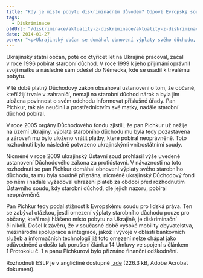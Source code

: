 ```yaml
---
title: "Kdy je místo pobytu diskriminačním důvodem? Odpoví Evropský soud pro lidská práva"
tags:
  - Diskriminace
oldUrl: "/diskriminace/aktuality-z-diskriminace/aktuality-z-diskriminace-2014/kdy-je-misto-pobytu-diskriminacnim-duvodem-odpovi-evropsky-soud-pro-lidska-prava/"
date: 2014-01-27
perex: "<p>Ukrajinský občan se domáhal obnovení výplaty svého důchodu, avšak vnitrostátní orgány jeho žádosti nevyhověly. Nezbylo mu, než se obrátit na štrasburský soud a poukázat na nerovné zacházení z důvodu místa pobytu.</p>"
---
```


<!-- imported from the old website -->

<p class="align-blok">Ukrajinský státní občan, poté co čtyřicet let na Ukrajině pracoval, začal v roce 1996 pobírat starobní důchod. V roce 1999 k jeho přijímání oprávnil svoji matku a následně sám odešel do Německa, kde se usadil k trvalému pobytu.</p><p class="align-blok">V té době platný Důchodový zákon obsahoval ustanovení o tom, že občané, kteří žijí trvale v zahraničí, nemají na starobní důchod nárok a byla jim uložena povinnost o svém odchodu informovat příslušné úřady. Pan Pichkur, tak ale neučinil a prostřednictvím své matky, nadále starobní důchod pobíral.</p><p class="align-blok">V roce 2005 orgány Důchodového fondu zjistili, že pan Pichkur už nežije na území Ukrajiny, výplata starobního důchodu mu byla tedy pozastavena a zároveň mu bylo uloženo vrátit platby, které pobíral neoprávněně. Toto rozhodnutí bylo následně potvrzeno ukrajinskými vnitrostátními soudy. </p><p class="align-blok">Nicméně v roce 2009 ukrajinský Ústavní soud prohlásil výše uvedené ustanovení Důchodového zákona za protiústavní. V návaznosti na toto rozhodnutí se pan Pichkur domáhal obnovení výplaty svého starobního důchodu, ta mu byla soudně přiznána, nicméně ukrajinský Důchodový fond po něm i nadále vyžadoval uhrazení plateb za období před rozhodnutím Ústavního soudu, kdy starobní důchod, dle jejich názoru, pobíral neoprávněně. </p><p class="align-blok">Pan Pichkur tedy podal stížnost k Evropskému soudu pro lidská práva. Ten se zabýval otázkou, jestli omezení výplaty starobního důchodu pouze pro občany, kteří mají hlášeno místo pobytu na Ukrajině, je diskriminační či nikoli. Došel k závěru, že v současné době vysoké mobility obyvatelstva, mezinárodní spolupráce a integrace, jakož i vývoje<a name="_GoBack"></a> v oblasti bankovních služeb a informačních technologií již toto omezení nelze chápat jako odůvodněné a došlo tak porušení článku 14 Úmluvy ve spojení s článkem 1 Protokolu č. 1 a panu Pichkurovi bylo přiznáno finanční odškodnění.</p><p>Rozhodnutí ESLP je v angličtině dostupné <a title="Otevření do nového okna" href="/uploads-import/DISKRIMINACE/aktuality/CASE_OF_PICHKUR_v._UKRAINE.pdf" target="_blank"> zde</a> (226.3 kB, Adobe Acrobat dokument).  </p>
